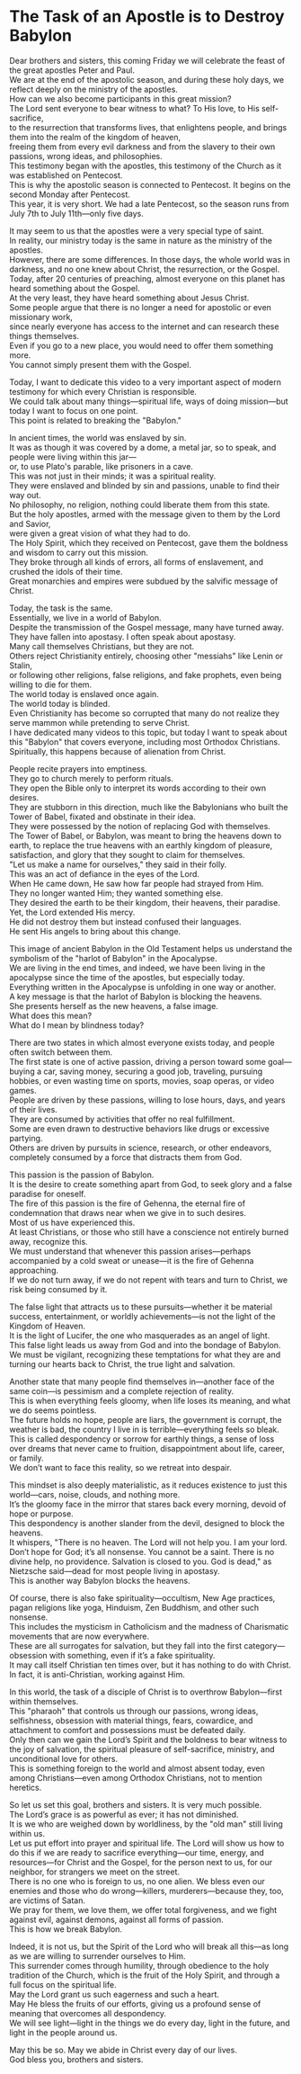 # The Task of an Apostle is to Destroy Babylon

Dear brothers and sisters, this coming Friday we will celebrate the feast of the great apostles Peter and Paul.  
We are at the end of the apostolic season, and during these holy days, we reflect deeply on the ministry of the apostles.  
How can we also become participants in this great mission?  
The Lord sent everyone to bear witness to what? To His love, to His self-sacrifice,  
to the resurrection that transforms lives, that enlightens people, and brings them into the realm of the kingdom of heaven,  
freeing them from every evil darkness and from the slavery to their own passions, wrong ideas, and philosophies.  
This testimony began with the apostles, this testimony of the Church as it was established on Pentecost.  
This is why the apostolic season is connected to Pentecost. It begins on the second Monday after Pentecost.  
This year, it is very short. We had a late Pentecost, so the season runs from July 7th to July 11th—only five days.  

It may seem to us that the apostles were a very special type of saint.  
In reality, our ministry today is the same in nature as the ministry of the apostles.  
However, there are some differences. In those days, the whole world was in darkness, and no one knew about Christ, the resurrection, or the Gospel.  
Today, after 20 centuries of preaching, almost everyone on this planet has heard something about the Gospel.  
At the very least, they have heard something about Jesus Christ.  
Some people argue that there is no longer a need for apostolic or even missionary work,  
since nearly everyone has access to the internet and can research these things themselves.  
Even if you go to a new place, you would need to offer them something more.  
You cannot simply present them with the Gospel.  

Today, I want to dedicate this video to a very important aspect of modern testimony for which every Christian is responsible.  
We could talk about many things—spiritual life, ways of doing mission—but today I want to focus on one point.  
This point is related to breaking the "Babylon."  

In ancient times, the world was enslaved by sin.  
It was as though it was covered by a dome, a metal jar, so to speak, and people were living within this jar—  
or, to use Plato's parable, like prisoners in a cave.  
This was not just in their minds; it was a spiritual reality.  
They were enslaved and blinded by sin and passions, unable to find their way out.  
No philosophy, no religion, nothing could liberate them from this state.  
But the holy apostles, armed with the message given to them by the Lord and Savior,  
were given a great vision of what they had to do.  
The Holy Spirit, which they received on Pentecost, gave them the boldness and wisdom to carry out this mission.  
They broke through all kinds of errors, all forms of enslavement, and crushed the idols of their time.  
Great monarchies and empires were subdued by the salvific message of Christ.  

Today, the task is the same.  
Essentially, we live in a world of Babylon.  
Despite the transmission of the Gospel message, many have turned away.  
They have fallen into apostasy. I often speak about apostasy.  
Many call themselves Christians, but they are not.  
Others reject Christianity entirely, choosing other "messiahs" like Lenin or Stalin,  
or following other religions, false religions, and fake prophets, even being willing to die for them.  
The world today is enslaved once again.  
The world today is blinded.  
Even Christianity has become so corrupted that many do not realize they serve mammon while pretending to serve Christ.  
I have dedicated many videos to this topic, but today I want to speak about this "Babylon" that covers everyone, including most Orthodox Christians.  
Spiritually, this happens because of alienation from Christ.

People recite prayers into emptiness.  
They go to church merely to perform rituals.  
They open the Bible only to interpret its words according to their own desires.  
They are stubborn in this direction, much like the Babylonians who built the Tower of Babel, fixated and obstinate in their idea.  
They were possessed by the notion of replacing God with themselves.  
The Tower of Babel, or Babylon, was meant to bring the heavens down to earth, to replace the true heavens with an earthly kingdom of pleasure, satisfaction, and glory that they sought to claim for themselves.  
"Let us make a name for ourselves," they said in their folly.  
This was an act of defiance in the eyes of the Lord.  
When He came down, He saw how far people had strayed from Him.  
They no longer wanted Him; they wanted something else.  
They desired the earth to be their kingdom, their heavens, their paradise.  
Yet, the Lord extended His mercy.  
He did not destroy them but instead confused their languages.  
He sent His angels to bring about this change.  

This image of ancient Babylon in the Old Testament helps us understand the symbolism of the "harlot of Babylon" in the Apocalypse.  
We are living in the end times, and indeed, we have been living in the apocalypse since the time of the apostles, but especially today.  
Everything written in the Apocalypse is unfolding in one way or another.  
A key message is that the harlot of Babylon is blocking the heavens.  
She presents herself as the new heavens, a false image.  
What does this mean?  
What do I mean by blindness today?  

There are two states in which almost everyone exists today, and people often switch between them.  
The first state is one of active passion, driving a person toward some goal—buying a car, saving money, securing a good job, traveling, pursuing hobbies, or even wasting time on sports, movies, soap operas, or video games.  
People are driven by these passions, willing to lose hours, days, and years of their lives.  
They are consumed by activities that offer no real fulfillment.  
Some are even drawn to destructive behaviors like drugs or excessive partying.  
Others are driven by pursuits in science, research, or other endeavors, completely consumed by a force that distracts them from God.  

This passion is the passion of Babylon.  
It is the desire to create something apart from God, to seek glory and a false paradise for oneself.  
The fire of this passion is the fire of Gehenna, the eternal fire of condemnation that draws near when we give in to such desires.  
Most of us have experienced this.  
At least Christians, or those who still have a conscience not entirely burned away, recognize this.  
We must understand that whenever this passion arises—perhaps accompanied by a cold sweat or unease—it is the fire of Gehenna approaching.  
If we do not turn away, if we do not repent with tears and turn to Christ, we risk being consumed by it.  

The false light that attracts us to these pursuits—whether it be material success, entertainment, or worldly achievements—is not the light of the Kingdom of Heaven.  
It is the light of Lucifer, the one who masquerades as an angel of light.  
This false light leads us away from God and into the bondage of Babylon.  
We must be vigilant, recognizing these temptations for what they are and turning our hearts back to Christ, the true light and salvation.

Another state that many people find themselves in—another face of the same coin—is pessimism and a complete rejection of reality.  
This is when everything feels gloomy, when life loses its meaning, and what we do seems pointless.  
The future holds no hope, people are liars, the government is corrupt, the weather is bad, the country I live in is terrible—everything feels so bleak.  
This is called despondency or sorrow for earthly things, a sense of loss over dreams that never came to fruition, disappointment about life, career, or family.  
We don’t want to face this reality, so we retreat into despair.  

This mindset is also deeply materialistic, as it reduces existence to just this world—cars, noise, clouds, and nothing more.  
It’s the gloomy face in the mirror that stares back every morning, devoid of hope or purpose.  
This despondency is another slander from the devil, designed to block the heavens.  
It whispers, "There is no heaven. The Lord will not help you. I am your lord. Don’t hope for God; it’s all nonsense. You cannot be a saint. There is no divine help, no providence. Salvation is closed to you. God is dead," as Nietzsche said—dead for most people living in apostasy.  
This is another way Babylon blocks the heavens.  

Of course, there is also fake spirituality—occultism, New Age practices, pagan religions like yoga, Hinduism, Zen Buddhism, and other such nonsense.  
This includes the mysticism in Catholicism and the madness of Charismatic movements that are now everywhere.  
These are all surrogates for salvation, but they fall into the first category—obsession with something, even if it’s a fake spirituality.  
It may call itself Christian ten times over, but it has nothing to do with Christ. In fact, it is anti-Christian, working against Him.  

In this world, the task of a disciple of Christ is to overthrow Babylon—first within themselves.  
This "pharaoh" that controls us through our passions, wrong ideas, selfishness, obsession with material things, fears, cowardice, and attachment to comfort and possessions must be defeated daily.  
Only then can we gain the Lord’s Spirit and the boldness to bear witness to the joy of salvation, the spiritual pleasure of self-sacrifice, ministry, and unconditional love for others.  
This is something foreign to the world and almost absent today, even among Christians—even among Orthodox Christians, not to mention heretics.  

So let us set this goal, brothers and sisters. It is very much possible.  
The Lord’s grace is as powerful as ever; it has not diminished.  
It is we who are weighed down by worldliness, by the "old man" still living within us.  
Let us put effort into prayer and spiritual life. The Lord will show us how to do this if we are ready to sacrifice everything—our time, energy, and resources—for Christ and the Gospel, for the person next to us, for our neighbor, for strangers we meet on the street.  
There is no one who is foreign to us, no one alien. We bless even our enemies and those who do wrong—killers, murderers—because they, too, are victims of Satan.  
We pray for them, we love them, we offer total forgiveness, and we fight against evil, against demons, against all forms of passion.  
This is how we break Babylon.

Indeed, it is not us, but the Spirit of the Lord who will break all this—as long as we are willing to surrender ourselves to Him.  
This surrender comes through humility, through obedience to the holy tradition of the Church, which is the fruit of the Holy Spirit, and through a full focus on the spiritual life.  
May the Lord grant us such eagerness and such a heart.  
May He bless the fruits of our efforts, giving us a profound sense of meaning that overcomes all despondency.  
We will see light—light in the things we do every day, light in the future, and light in the people around us.  

May this be so. May we abide in Christ every day of our lives.  
God bless you, brothers and sisters.

